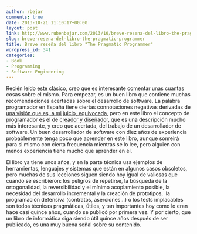 ```yaml
---
author: rbejar
comments: true
date: 2013-10-21 11:10:17+00:00
layout: post
link: http://www.rubenbejar.com/2013/10/breve-resena-del-libro-the-pragmatic-programmer/
slug: breve-resena-del-libro-the-pragmatic-programmer
title: Breve reseña del libro "The Pragmatic Programmer"
wordpress_id: 341
categories:
- Book
- Programming
- Software Engineering
---
```


Recién leído [este clásico](http://pragprog.com/the-pragmatic-programmer), creo que es interesante comentar unas cuantas cosas sobre el mismo. Para empezar, es un buen libro que contiene muchas recomendaciones acertadas sobre el desarrollo de software. La palabra programador en España tiene ciertas connotaciones negativas derivadas de [una visión que es, a mi juicio, equivocada](http://www.rubenbejar.com/2013/04/programar-no-es-poner-ladrillos/), pero en este libro el concepto de programador es el de [creador y diseñador](http://www.paulgraham.com/hp.html), que es una descripción mucho más interesante, y creo que acertada, del trabajo de un desarrollador de software. Un buen desarrollador de software con diez años de experiencia probablemente tenga poco que aprender en este libro, aunque sonreirá para si mismo con cierta frecuencia mientras se lo lee, pero alguien con menos experiencia tiene mucho que aprender en él.

El libro ya tiene unos años, y en la parte técnica usa ejemplos de herramientas, lenguajes y sistemas que están en algunos casos obsoletos, pero muchas de sus lecciones siguen siendo hoy igual de valiosas que cuando se escribieron: los peligros de repetirse, la búsqueda de la ortogonalidad, la reversibilidad y el mínimo acoplamiento posible, la necesidad del desarrollo incremental y la creación de prototipos,  la programación defensiva (contratos, aserciones...) o los tests implacables son todos técnicas pragmáticas, útiles, y tan importantes hoy como lo eran hace casi quince años, cuando se publicó por primera vez. Y por cierto, que un libro de informática siga siendo útil quince años después de ser publicado, es una muy buena señal sobre su contenido.
